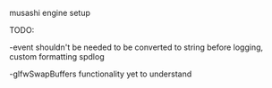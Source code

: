 musashi engine setup



TODO:

-event shouldn't be needed to be converted to string before logging, custom formatting spdlog

-glfwSwapBuffers functionality yet to understand



